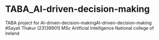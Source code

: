 # TABA_AI-driven-decision-making
TABA project for AI-driven-decision-makingAI-driven-decision-making
#Sayali Thakur (23139901)
MSc Artificial Intelligence
National college of Ireland
